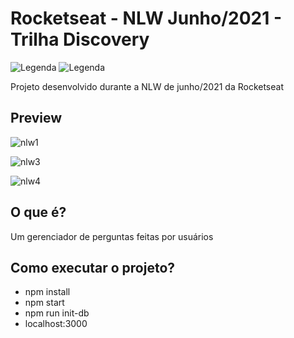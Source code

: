 # Rocketseat - NLW Junho/2021 - Trilha Discovery

![Legenda](https://img.shields.io/badge/Ricardo%20Eberhardt-Rocketseat%20NLW-orange) ![Legenda](https://img.shields.io/badge/license-MIT-blue)

Projeto desenvolvido durante a NLW de junho/2021 da Rocketseat

## Preview

![nlw1](https://user-images.githubusercontent.com/80535685/130304704-ee8ab3ca-0d0d-4176-972c-28017baa2f97.png)

![nlw3](https://user-images.githubusercontent.com/80535685/130304712-1409f4d1-81c5-403b-8e6b-9be71a83f458.png)

![nlw4](https://user-images.githubusercontent.com/80535685/130304727-4437f1fc-9afa-42e3-861b-c0ca3bd3df14.png)

## O que é?

Um gerenciador de perguntas feitas por usuários

## Como executar o projeto?
* npm install
* npm start
* npm run init-db
* localhost:3000
